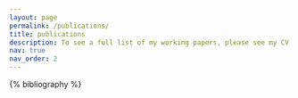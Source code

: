 ```yaml
---
layout: page
permalink: /publications/
title: publications
description: To see a full list of my working papers, please see my CV.
nav: true
nav_order: 2
---
```


<!-- _pages/publications.md -->

<!-- Bibsearch Feature -->

<div class="publications">

{% bibliography %}

</div>
